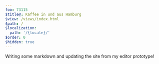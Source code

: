 ```yaml
---
foo: 73115
$title@: Kaffee in und aus Hamburg
$view: /views/index.html
$path: /
$localization:
  path: '/{locale}/'
$order: 0
$hidden: true
---
```

Writing some markdown and updating the site from my editor prototype!
